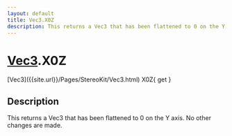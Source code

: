 ```yaml
---
layout: default
title: Vec3.X0Z
description: This returns a Vec3 that has been flattened to 0 on the Y axis. No other changes are made.
---
```

# [Vec3]({{site.url}}/Pages/StereoKit/Vec3.html).X0Z

<div class='signature' markdown='1'>
[Vec3]({{site.url}}/Pages/StereoKit/Vec3.html) X0Z{ get }
</div>

## Description
This returns a Vec3 that has been flattened to 0 on the
Y axis. No other changes are made.

